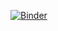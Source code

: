 [![Binder](https://mybinder.org/badge_logo.svg)](https://mybinder.org/v2/gh/patlachapelle/SeaIce.git/master)

